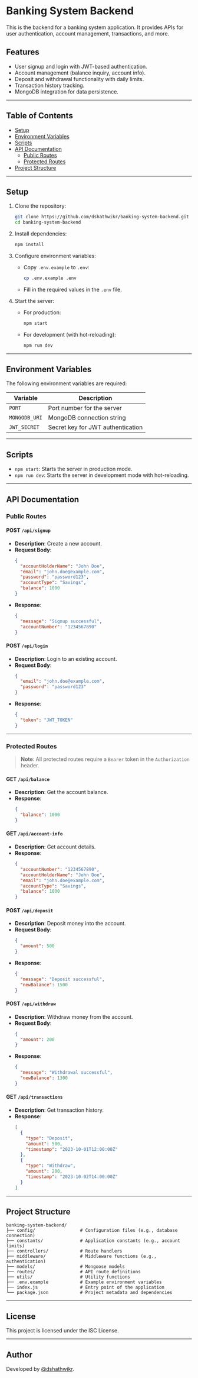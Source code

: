 # Banking System Backend

This is the backend for a banking system application. It provides APIs for user authentication, account management, transactions, and more.

## Features

- User signup and login with JWT-based authentication.
- Account management (balance inquiry, account info).
- Deposit and withdrawal functionality with daily limits.
- Transaction history tracking.
- MongoDB integration for data persistence.

---

## Table of Contents

- [Setup](#setup)
- [Environment Variables](#environment-variables)
- [Scripts](#scripts)
- [API Documentation](#api-documentation)
  - [Public Routes](#public-routes)
  - [Protected Routes](#protected-routes)
- [Project Structure](#project-structure)

---

## Setup

1. Clone the repository:
   ```bash
   git clone https://github.com/dshathwikr/banking-system-backend.git
   cd banking-system-backend
   ```

2. Install dependencies:
   ```bash
   npm install
   ```

3. Configure environment variables:
   - Copy `.env.example` to `.env`:
     ```bash
     cp .env.example .env
     ```
   - Fill in the required values in the `.env` file.

4. Start the server:
   - For production:
     ```bash
     npm start
     ```
   - For development (with hot-reloading):
     ```bash
     npm run dev
     ```

---

## Environment Variables

The following environment variables are required:

| Variable      | Description                          |
|---------------|--------------------------------------|
| `PORT`        | Port number for the server          |
| `MONGODB_URI` | MongoDB connection string           |
| `JWT_SECRET`  | Secret key for JWT authentication   |

---

## Scripts

- `npm start`: Starts the server in production mode.
- `npm run dev`: Starts the server in development mode with hot-reloading.

---

## API Documentation

### Public Routes

#### **POST** `/api/signup`

- **Description**: Create a new account.
- **Request Body**:
  ```json
  {
    "accountHolderName": "John Doe",
    "email": "john.doe@example.com",
    "password": "password123",
    "accountType": "Savings",
    "balance": 1000
  }
  ```
- **Response**:
  ```json
  {
    "message": "Signup successful",
    "accountNumber": "1234567890"
  }
  ```

#### **POST** `/api/login`

- **Description**: Login to an existing account.
- **Request Body**:
  ```json
  {
    "email": "john.doe@example.com",
    "password": "password123"
  }
  ```
- **Response**:
  ```json
  {
    "token": "JWT_TOKEN"
  }
  ```

---

### Protected Routes

> **Note**: All protected routes require a `Bearer` token in the `Authorization` header.

#### **GET** `/api/balance`

- **Description**: Get the account balance.
- **Response**:
  ```json
  {
    "balance": 1000
  }
  ```

#### **GET** `/api/account-info`

- **Description**: Get account details.
- **Response**:
  ```json
  {
    "accountNumber": "1234567890",
    "accountHolderName": "John Doe",
    "email": "john.doe@example.com",
    "accountType": "Savings",
    "balance": 1000
  }
  ```

#### **POST** `/api/deposit`

- **Description**: Deposit money into the account.
- **Request Body**:
  ```json
  {
    "amount": 500
  }
  ```
- **Response**:
  ```json
  {
    "message": "Deposit successful",
    "newBalance": 1500
  }
  ```

#### **POST** `/api/withdraw`

- **Description**: Withdraw money from the account.
- **Request Body**:
  ```json
  {
    "amount": 200
  }
  ```
- **Response**:
  ```json
  {
    "message": "Withdrawal successful",
    "newBalance": 1300
  }
  ```

#### **GET** `/api/transactions`

- **Description**: Get transaction history.
- **Response**:
  ```json
  [
    {
      "type": "Deposit",
      "amount": 500,
      "timestamp": "2023-10-01T12:00:00Z"
    },
    {
      "type": "Withdraw",
      "amount": 200,
      "timestamp": "2023-10-02T14:00:00Z"
    }
  ]
  ```

---

## Project Structure

```
banking-system-backend/
├── config/                 # Configuration files (e.g., database connection)
├── constants/              # Application constants (e.g., account limits)
├── controllers/            # Route handlers
├── middleware/             # Middleware functions (e.g., authentication)
├── models/                 # Mongoose models
├── routes/                 # API route definitions
├── utils/                  # Utility functions
├── .env.example            # Example environment variables
├── index.js                # Entry point of the application
└── package.json            # Project metadata and dependencies
```

---

## License

This project is licensed under the ISC License.

---

## Author

Developed by [@dshathwikr](https://github.com/dshathwikr).